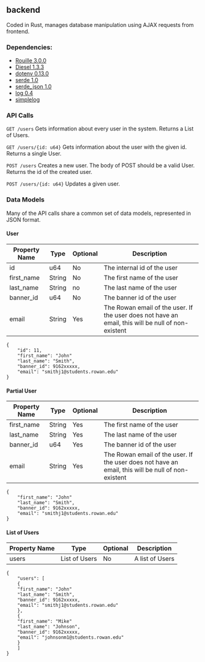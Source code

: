 ## backend
Coded in Rust, manages database manipulation using AJAX requests from frontend.

### Dependencies:
* [Rouille 3.0.0](https://github.com/tomaka/rouille)
* [Diesel 1.3.3](https://github.com/diesel-rs/diesel)
* [dotenv 0.13.0](https://github.com/sgrif/rust-dotenv)
* [serde 1.0](https://github.com/serde-rs/serde)
* [serde_json 1.0](https://github.com/serde-rs/json)
* [log 0.4](https://github.com/rust-lang-nursery/log)
* [simplelog](https://github.com/drakulix/simplelog.rs)

### API Calls

`GET /users`
Gets information about every user in the system. Returns a List of Users.

`GET /users/{id: u64}`
Gets information about the user with the given id. Returns a single User.

`POST /users`
Creates a new user. The body of POST should be a valid User. Returns the id of the created user.

`POST /users/{id: u64}`
Updates a given user.

### Data Models

Many of the API calls share a common set of data models, represented in JSON format.

#### User
| Property Name | Type   | Optional | Description |
|---------------|--------|----------|-------------|
| id            | u64    | No       | The internal id of the user |
| first_name    | String | No       | The first name of the user |
| last_name     | String | no       | The last name of the user |
| banner_id     | u64    | No       | The banner id of the user |
| email         | String | Yes      | The Rowan email of the user. If the user does not have an email, this will be null of non-existent |
```
{
    "id": 11,
    "first_name": "John"
    "last_name": "Smith",
    "banner_id": 9162xxxxx,
    "email": "smithj1@students.rowan.edu"
}
```

#### Partial User
| Property Name | Type   | Optional | Description |
|---------------|--------|----------|-------------|
| first_name    | String | Yes      | The first name of the user |
| last_name     | String | Yes      | The last name of the user |
| banner_id     | u64    | Yes      | The banner id of the user |
| email         | String | Yes      | The Rowan email of the user. If the user does not have an email, this will be null of non-existent |
```
{
    "first_name": "John"
    "last_name": "Smith",
    "banner_id": 9162xxxxx,
    "email": "smithj1@students.rowan.edu"
}
```

#### List of Users
| Property Name | Type          | Optional | Description     |
|---------------|---------------|----------|-----------------|
| users         | List of Users | No       | A list of Users |
```
{
    "users": [
    {
    "first_name": "John"
    "last_name": "Smith",
    "banner_id": 9162xxxxx,
    "email": "smithj1@students.rowan.edu"
    },
    {
    "first_name": "Mike"
    "last_name": "Johnson",
    "banner_id": 9162xxxxx,
    "email": "johnsonm1@students.rowan.edu"
    }
    ]
}
```

